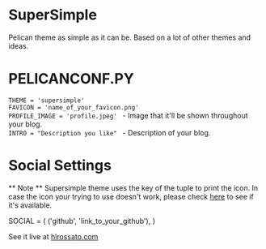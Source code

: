 # SuperSimple

Pelican theme as simple as it can be. Based on a lot of other themes and ideas.

# PELICANCONF.PY

`THEME = 'supersimple' `<br>
`FAVICON = 'name_of_your_favicon.png' `<br>
`PROFILE_IMAGE = 'profile.jpeg' ` - Image that it'll be shown throughout your blog.<br>
`INTRO = "Description you like" ` - Description of your blog.<br>

# Social Settings

** Note **
Supersimple theme uses the key of the tuple to print the icon. In case the icon
your trying to use doesn't work, please check [here](https://iconmonstr.com/iconicfont) to see if it's available.

SOCIAL = (
    ('github', 'link_to_your_github'), 
)

See it live at [hlrossato.com](http://www.hlrossato.com)